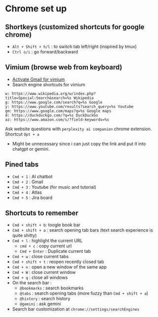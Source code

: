 # Chrome set up

## Shortkeys (customized shortcuts for google chrome)

+ `Alt + Shift + h/l` : to switch tab left/right (inspired by tmux)
+ `Ctrl o/i` : go forward/backward

## Vimium (browse web from keyboard)

+ [Activate Gmail for vimium](https://github.com/philc/vimium/issues/107#issuecomment-33172297)
+ Search engine shortcuts for vimium

``` text
w: https://www.wikipedia.org/w/index.php?title=Special:Search&search=%s Wikipedia
g: https://www.google.com/search?q=%s Google
y: https://www.youtube.com/results?search_query=%s Youtube
gm: https://www.google.com/maps?q=%s Google maps
d: https://duckduckgo.com/?q=%s DuckDuckGo
az: https://www.amazon.com/s/?field-keywords=%s
```

Ask website questions with `perplexity ai companion` chrome extension. Shortcut `Opt + a`

+ Might be unnecessary since i can just copy the link and put it into chatgpt or gemini.

## Pined tabs

+ `Cmd + 1` : AI chatbot
+ `Cmd + 2` : Gmail
+ `Cmd + 3` : Youtube (for music and tutorial)
+ `Cmd + 4` : Atlas
+ `Cmd + 5` : Jira board

## Shortcuts to remember

+ `Cmd + shift + b`: toogle book bar
+ `Cmd + shift + a` : search opening tab bars (text search experience is quite shitty)
+ `Cmd + l` : highlight the current URL
  + `cmd + c` : copy current url
  + `Cmd + Enter` : Duplicate current tab
+ `Cmd + w` : close current tabs
+ `Cmd + shift + t` : reopen recently closed tab
+ `Cmd + n` : open a new window of the same app
+ `Cmd + W` : close current window
+ `Cmd + q` : close all windows
+ On the search bar :
  + `@bookmarks` : search bookmarks
  + `@tabs` : search opening tabs (more fuzzy than `Cmd + shift + a`)
  + `@history` : search history
  + `@gemini` : ask gemini
+ Search bar customization at `chrome://settings/searchEngines`
